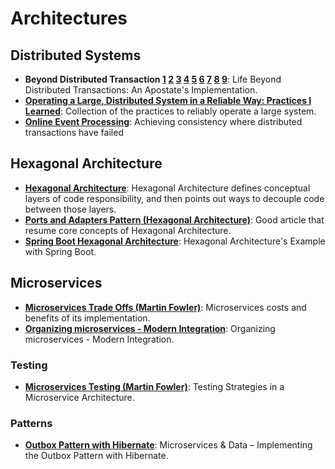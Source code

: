 # Architectures
## Distributed Systems
* **Beyond Distributed Transaction [1](https://jimmybogard.com/life-beyond-transactions-implementation-primer/) [2](https://jimmybogard.com/life-beyond-distributed-transactions-an-apostates-implementation-aggregate-coordination/) [3](https://jimmybogard.com/life-beyond-distributed-transactions-an-apostates-implementation-document-example/) [4](https://jimmybogard.com/life-beyond-distributed-transactions-an-apostates-implementation-dispatching-example/) [5](https://jimmybogard.com/life-beyond-distributed-transactions-an-apostates-implementation-failures-and-retries/) [6](https://jimmybogard.com/life-beyond-distributed-transactions-an-apostates-implementation-dispatcher-failure-recovery/) [7](https://jimmybogard.com/life-beyond-distributed-transactions-sagas/) [8](https://jimmybogard.com/life-beyond-distributed-transactions-an-apostates-implementation-relational-resources/) [9](https://jimmybogard.com/life-beyond-distributed-transactions-an-apostates-implementation-conclusion/)**: Life Beyond Distributed Transactions: An Apostate's Implementation.
* **[Operating a Large, Distributed System in a Reliable Way: Practices I Learned](https://blog.pragmaticengineer.com/operating-a-high-scale-distributed-system/)**: Collection of the practices to reliably operate a large system.
* **[Online Event Processing](https://queue.acm.org/detail.cfm?id=3321612)**: Achieving consistency where distributed transactions have failed

## Hexagonal Architecture
* **[Hexagonal Architecture](https://fideloper.com/hexagonal-architecture)**: Hexagonal Architecture defines conceptual layers of code responsibility, and then points out ways to decouple code between those layers.
* **[Ports and Adapters Pattern (Hexagonal Architecture)](https://softwarecampament.wordpress.com/portsadapters/)**: Good article that resume core concepts of Hexagonal Architecture.
* **[Spring Boot Hexagonal Architecture](https://github.com/hirannor/spring-boot-hexagonal-architecture)**: Hexagonal Architecture's Example with Spring Boot.

## Microservices
* **[Microservices Trade Offs (Martin Fowler)](https://martinfowler.com/articles/microservice-trade-offs.html)**: Microservices costs and benefits of its implementation.
* **[Organizing microservices - Modern Integration](http://wei-meilin.blogspot.com/2017/08/organizing-microservices-modern.html)**: Organizing microservices - Modern Integration.
### Testing
* **[Microservices Testing (Martin Fowler)](https://martinfowler.com/articles/microservice-testing/)**: Testing Strategies in a Microservice Architecture.
### Patterns
* **[Outbox Pattern with Hibernate](https://thoughts-on-java.org/outbox-pattern-hibernate/)**: Microservices & Data – Implementing the Outbox Pattern with Hibernate.
